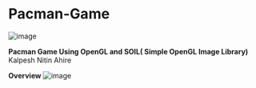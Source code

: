 # Pacman-Game
![image](https://user-images.githubusercontent.com/69343990/115407841-0447fa80-a20e-11eb-8f4a-54694d0d1ad4.png)

****Pacman Game**
Using OpenGL and SOIL( Simple OpenGL Image Library)**
Kalpesh Nitin Ahire

**Overview**
![image](https://user-images.githubusercontent.com/69343990/115408098-38bbb680-a20e-11eb-8973-4ae3752df63c.png)
